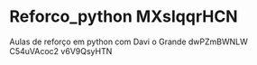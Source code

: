 # Reforco_python MXsIqqrHCN
Aulas de reforço em python com Davi o Grande dwPZmBWNLW
 C54uVAcoc2 v6V9QsyHTN